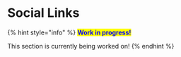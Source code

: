 # Social Links

{% hint style="info" %}
<mark style="color:blue;">**Work in progress!**</mark>

This section is currently being worked on!
{% endhint %}
